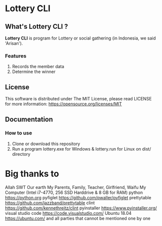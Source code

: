 # Lottery CLI 

## What's Lottery CLI ?
**Lottery CLI** is program for Lottery or social gathering (in Indonesia, we said 'Arisan'). 
### Features
1. Records the member data
2. Determine the winner

## License 
This software is distributed under The MIT License, please read LICENSE 
for more information: https://opensource.org/licenses/MIT

## Documentation

### How to use

1. Clone or download this repository
2. Run a program lottery.exe for Windows & lottery.run for Linux on dist/ directory

# Big thanks to 

Allah SWT
Our earth
My Parents, Family, Teacher, Girlfriend, Waifu
My Computer (Intel i7-4770, 256 SSD Harddrive & 8 GB for RAM)
python https://python.org
pyfiglet https://github.com/pwaller/pyfiglet
prettytable https://github.com/jazzband/prettytable
clint https://github.com/kennethreitz/clint
pyinstaller https://www.pyinstaller.org/
visual studio code https://code.visualstudio.com/
Ubuntu 18.04 https://ubuntu.com/
and all parties that cannot be mentioned one by one
